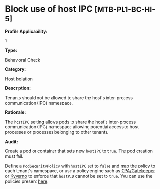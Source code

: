 # Block use of host IPC <small>[MTB-PL1-BC-HI-5] </small>

**Profile Applicability:**

1 <br>

**Type:**

Behavioral Check <br>

**Category:**

Host Isolation <br>

**Description:**

Tenants should not be allowed to share the host&#39;s inter-process communication (IPC) namespace. <br>

**Rationale:**

The `hostIPC` setting allows pods to share the host&#39;s inter-process communication (IPC) namespace allowing potential access to host processes or processes belonging to other tenants. <br>

**Audit:**

Create a pod or container that sets new `hostIPC` to `true`. The pod creation must fail. <br>

Define a `PodSecurityPolicy` with `hostIPC` set to `false` and map the policy to each tenant&#39;s namespace, or use a policy engine such as [OPA/Gatekeeper](https://github.com/open-policy-agent/gatekeeper) or [Kyverno](https://kyverno.io) to enforce that `hostPID` cannot be set to `true`. You can use the policies present [here](https://github.com/kubernetes-sigs/multi-tenancy/tree/master/benchmarks/kubectl-mtb/test/policies). <br>



